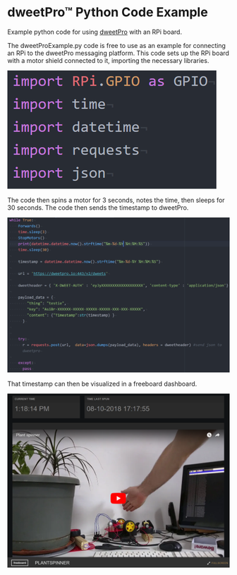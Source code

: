 # dweetPro™ Python Code Example
Example python code for using [dweetPro](https://dweetpro.io) with an RPi board.

The dweetProExample.py code is free to use as an example for connecting an RPi to the dweetPro messaging platform.
This code sets up the RPi board with a motor shield connected to it, importing the necessary libraries.

   ![Capture](pics/Capture.PNG)

The code then spins a motor for 3 seconds, notes the time, then sleeps for 30 seconds. The code then sends the timestamp to dweetPro. 

   ![Capture1.1](pics/Capture1.1.PNG)

That timestamp can then be visualized in a freeboard dashboard.

   ![Capture4](pics/Capture4.PNG)
